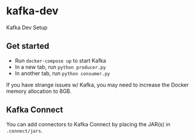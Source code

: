# kafka-dev
Kafka Dev Setup

## Get started
- Run `docker-compose up` to start Kafka
- In a new tab, run `python producer.py`
- In another tab, run `python consumer.py`

If you have strange issues w/ Kafka, you may need to increase the Docker memory allocation
to 8GB.

## Kafka Connect
You can add connectors to Kafka Connect by placing the JAR(s) in `.connect/jars`.
